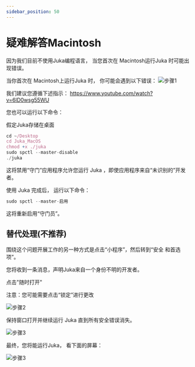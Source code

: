 ```yaml
---
sidebar_position: 50
---
```


# 疑难解答Macintosh

因为我们目前不使用Juka编程语言， 当您首次在 Macintosh运行Juka 时可能出现错误。

当你首次在 Macintosh上运行Juka 时， 你可能会遇到以下错误： ![步骤1](/img/macintosh/cannotbeopened.png)

我们建议您遵循下述指示： https://www.youtube.com/watch?v=6lD0wsg55WU

您也可以运行以下命令：

假定Juka存储在桌面
```jsx
cd ~/Desktop
cd Juka_MacOS
chmod +x ./juka
sudo spctl --master-disable
./juka
```

这将禁用“守门”应用程序允许您运行 Juka ，即使应用程序来自“未识别的”开发者。

使用 Juka 完成后， 运行以下命令：

```jsx
sudo spctl --master-启用
```
这将重新启用“守门员”。

## 替代处理(不推荐)

围绕这个问题开展工作的另一种方式是点击“小程序”，然后转到“安全 和首选项”。

您将收到一条消息，声明Juka来自一个身份不明的开发者。

点击"随时打开"

注意：您可能需要点击“锁定”进行更改

![步骤2](/img/macintosh/openanyway.png)

保持窗口打开并继续运行 Juka 直到所有安全错误消失。

![步骤3](/img/macintosh/openanywaylibhost.png)

最终，您将能运行Juka， 看下面的屏幕：

![步骤3](/img/macintosh/final.png)


